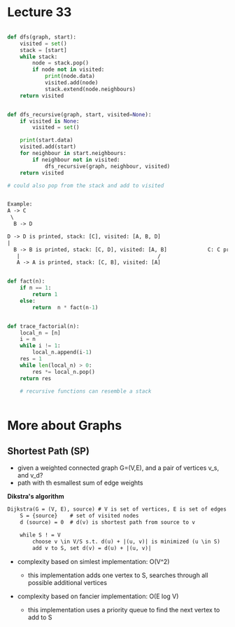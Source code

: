 # Lecture 33

```python

def dfs(graph, start):
    visited = set()
    stack = [start]
    while stack:
        node = stack.pop()
        if node not in visited:
            print(node.data)
            visited.add(node)
            stack.extend(node.neighbours)
    return visited


def dfs_recursive(graph, start, visited=None):
    if visited is None:
        visited = set()

    print(start.data)
    visited.add(start)
    for neighbour in start.neighbours:
        if neighbour not in visited:
            dfs_recursive(graph, neighbour, visited)
    return visited

# could also pop from the stack and add to visited
```

```txt

Example:
A -> C
 \ 
  B -> D

D -> D is printed, stack: [C], visited: [A, B, D]
|
  B -> B is printed, stack: [C, D], visited: [A, B]             C: C printed
   |                                            /             
   A -> A is printed, stack: [C, B], visited: [A]

```

```python

def fact(n):
    if n == 1:
        return 1
    else: 
        return  n * fact(n-1)


def trace_factorial(n):
    local_n = [n]
    i = n
    while i != 1:
        local_n.append(i-1)
    res = 1
    while len(local_n) > 0:
        res *= local_n.pop()
    return res

    # recursive functions can resemble a stack



```

# More about Graphs
## Shortest Path (SP)

* given a weighted connected graph G=(V,E), and a pair of vertices v_s, and v_d?
* path with th esmallest sum of edge weights


**Dikstra's algorithm**

```txt
Dijkstra(G = (V, E), source) # V is set of vertices, E is set of edges
    S = {source}    # set of visited nodes
    d (source) = 0  # d(v) is shortest path from source to v

    while S ! = V
        choose v \in V/S s.t. d(u) + |(u, v)| is minimized (u \in S)
        add v to S, set d(v) = d(u) + |(u, v)|

```

* complexity based on simlest implementation: O(V^2)
  * this implementation adds one vertex to S, searches through all possible additional vertices

* complexity based on fancier implementation: O(E log V)
  * this implementation uses a priority queue to find the next vertex to add to S
  
  



